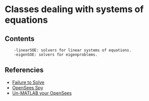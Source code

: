 # Classes dealing with systems of equations

## Contents

        -linearSOE: solvers for linear systems of equations.
		-eigenSOE: solvers for eigenproblems.

## Referencies
- [Failure to Solve](https://portwooddigital.com/2021/09/12/failure-to-solve)
- [OpenSees Spy](https://portwooddigital.com/2022/03/13/opensees-spy)
- [Un-MATLAB your OpenSees](https://portwooddigital.com/2022/09/04/un-matlab-your-opensees/)
